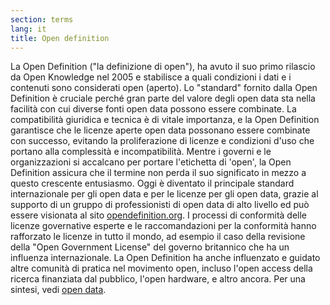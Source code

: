 ```yaml
---
section: terms
lang: it
title: Open definition
---
```


La Open Definition ("la definizione di open"), ha avuto il suo primo rilascio da Open Knowledge nel 2005 e stabilisce a quali condizioni i dati e i contenuti sono considerati open (aperto). Lo "standard" fornito dalla Open Definition è cruciale perché gran parte del valore degli open data sta nella facilità con cui diverse fonti open data possono essere combinate. La compatibilità giuridica e tecnica è di vitale importanza, e la Open Definition garantisce che le licenze aperte open data possonano essere combinate con successo, evitando la proliferazione di licenze e condizioni d'uso che portano alla complessità e incompatibilità. Mentre i governi e le organizzazioni si accalcano per portare l'etichetta di 'open', la Open Definition assicura che il termine non perda il suo significato in mezzo a questo crescente entusiasmo. Oggi è diventato il principale standard internazionale per gli open data e per le licenze per gli open data, grazie al supporto di un gruppo di professionisti di open data di alto livello ed può essere visionata al sito [opendefinition.org](http://opendefinition.org/). I processi di conformità delle licenze governative esperte e le raccomandazioni per la conformità hanno rafforzato le licenze in tutto il mondo, ad esempio il caso della revisione della "Open Government License" del governo britannico che ha un influenza internazionale. La Open Definition ha anche influenzato e guidato altre comunità di pratica nel movimento open, incluso l'open access della ricerca finanziata dal pubblico, l'open hardware, e altro ancora. Per una sintesi, vedi [open data](../open-data/).
